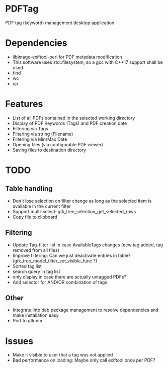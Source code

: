 # PDFTag
PDF tag (keyword) management desktop application

# Dependencies
* libimage-exiftool-perl for PDF metadata modification
* This software uses std::filesystem, so a gcc with C++17 support shall be used.
* find
* wc
* cp

# Features
* List of all PDFs contained in the selected working directory
* Display of PDF Keywords (Tags) and PDF creation date
* Filtering via Tags
* Filtering via string (Filename)
* Filtering via Min/Max Date
* Opening files (via configurable PDF viewer)
* Saving files to destination directory

# TODO
## Table handling
* Don't lose selection on filter change as long as the selected item is available in the current filter
* Support multi-select: gtk_tree_selection_get_selected_rows
* Copy file to clipboard

## Filtering
* Update Tag-filter list in case AvailableTags changes (new tag added, tag removed from all files)
* Improve filtering: Can we just deactivate entries in table? (gtk_tree_model_filter_set_visible_func ?)
* Sorted tag list
* search query in tag list
* only display <untagged> in case there are actually untagged PDFs?
* Add selector for AND/OR combination of tags

## Other
* Integrate into deb package management to resolve dependencies and make installation easy
* Port to gtkmm


# Issues
* Make it visible to user that a tag was not applied
* Bad performance on loading: Maybe only call exiftool once per PDF?
